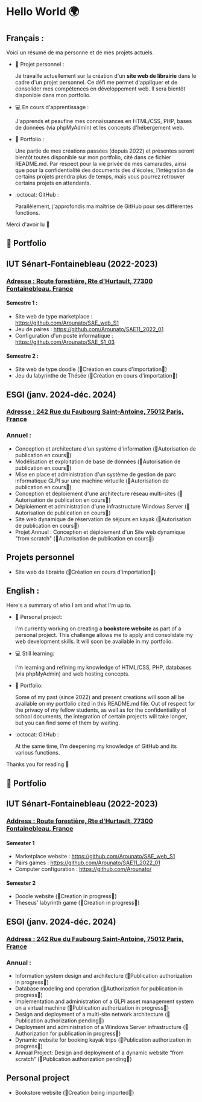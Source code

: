 # Hello World 🌍

## Français :
Voici un résumé de ma personne et de mes projets actuels.
- 💼 Projet personnel :

  Je travaille actuellement sur la création d'un **site web de librairie** dans le cadre d'un projet personnel. Ce défi me permet d'appliquer et de consolider mes compétences en développement web. Il sera bientôt disponible dans mon portfolio.
- 💻 En cours d'apprentissage :
  
  J'apprends et peaufine mes connaissances en HTML/CSS, PHP, bases de données (via phpMyAdmin) et les concepts d'hébergement web.
- 📁 Portfolio :
  
  Une partie de mes créations passées (depuis 2022) et présentes seront bientôt toutes disponible sur mon portfolio, cité dans ce fichier README.md. Par respect pour la vie privée de mes camarades, ainsi que pour la confidentialité des documents des d'écoles, l'intégration de certains projets prendra plus de temps, mais vous pourrez retrouver certains projets en attendants.
- :octocat: GitHub :
  
  Parallèlement, j'approfondis ma maîtrise de GitHub pour ses différentes fonctions.

Merci d'avoir lu 👀

## 📁 Portfolio 
## IUT Sénart-Fontainebleau (2022-2023)
### <ins>Adresse : Route forestière, Rte d'Hurtault, 77300 Fontainebleau, France</ins>
#### Semestre 1 :
- Site web de type marketplace : https://github.com/Arounato/SAE_web_S1
- Jeu de paires : https://github.com/Arounato/SAE11_2022_01
- Configuration d'un poste informatique : https://github.com/Arounato/SAE_S1_03
#### Semestre 2 :
- Site web de type doodle (🚧Création en cours d'importation🚧)
- Jeu du labyrinthe de Thésée (🚧Création en cours d'importation🚧)
## ESGI (janv. 2024-déc. 2024)
### <ins>Adresse : 242 Rue du Faubourg Saint-Antoine, 75012 Paris, France</ins>
### Annuel :
- Conception et architecture d'un système d'information (🚧Autorisation de publication en cours🚧)
- Modélisation et exploitation de base de données (🚧Autorisation de publication en cours🚧)
- Mise en place et administration d'un système de gestion de parc informatique GLPI sur une machine virtuelle (🚧Autorisation de publication en cours🚧)
- Conception et déploiement d'une architecture réseau multi-sites (🚧Autorisation de publication en cours🚧)
- Déploiement et administration d'une infrastructure Windows Server (🚧Autorisation de publication en cours🚧)
- Site web dynamique de réservation de séjours en kayak (🚧Autorisation de publication en cours🚧)
- Projet Annuel : Conception et déploiement d'un Site web dynamique "from scratch" (🚧Autorisation de publication en cours🚧)
## Projets personnel
- Site web de librairie (🚧Création en cours d'importation🚧)

## English :
Here's a summary of who I am and what I'm up to.
- 💼 Personal project:

  I'm currently working on creating a **bookstore website** as part of a personal project. This challenge allows me to apply and consolidate my web development skills. It will soon be available in my portfolio.
- 💻 Still learning:
  
  I'm learning and refining my knowledge of HTML/CSS, PHP, databases (via phpMyAdmin) and web hosting concepts.
- 📁 Portfolio:
  
  Some of my past (since 2022) and present creations will soon all be available on my portfolio cited in this README.md file. Out of respect for the privacy of my fellow students, as well as for the confidentiality of school documents, the integration of certain projects will take longer, but you can find some of them by waiting.
- :octocat: GitHub :
  
  At the same time, I'm deepening my knowledge of GitHub and its various functions.

Thanks you for reading 👀

## 📁 Portfolio 
## IUT Sénart-Fontainebleau (2022-2023)
### <ins>Address : Route forestière, Rte d'Hurtault, 77300 Fontainebleau, France</ins>
#### Semester 1
- Marketplace website : https://github.com/Arounato/SAE_web_S1
- Pairs games : https://github.com/Arounato/SAE11_2022_01
- Computer configuration : https://github.com/Arounato/
#### Semester 2
- Doodle website (🚧Creation in progress🚧)
- Theseus' labyrinth game (🚧Creation in progress🚧)
## ESGI (janv. 2024-déc. 2024)
### <ins>Address : 242 Rue du Faubourg Saint-Antoine, 75012 Paris, France</ins>
### Annual :
- Information system design and architecture (🚧Publication authorization in progress🚧)
- Database modeling and operation (🚧Authorization for publication in progress🚧)
- Implementation and administration of a GLPI asset management system on a virtual machine (🚧Publication authorization in progress🚧)
- Design and deployment of a multi-site network architecture (🚧Publication authorization pending🚧)
- Deployment and administration of a Windows Server infrastructure (🚧Authorization for publication in progress🚧)
- Dynamic website for booking kayak trips (🚧Publication authorization in progress🚧)
- Annual Project: Design and deployment of a dynamic website “from scratch” (🚧Publication authorization pending🚧)
## Personal project
- Bookstore website (🚧Creation being imported🚧)
